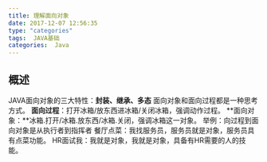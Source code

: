 ```yaml
---
title: 理解面向对象
date: 2017-12-07 12:56:35
type: "categories"
tags:  JAVA基础
categories:  Java
---
```

## 概述
JAVA面向对象的三大特性：**封装、继承、多态**
面向对象和面向过程都是一种思考方式。
**面向过程**：打开冰箱/放东西进冰箱/关闭冰箱，强调动作过程。
**面向对象：**冰箱.打开/冰箱.放东西/冰箱.关闭，强调冰箱这一对象。<!-- more -->
举例：向过程到面向对象是从执行者到指挥者
餐厅点菜：我找服务员，服务员就是对象，服务员具有点菜功能。
HR面试我：我就是对象，我就是对象，具备有HR需要的人的技能。


